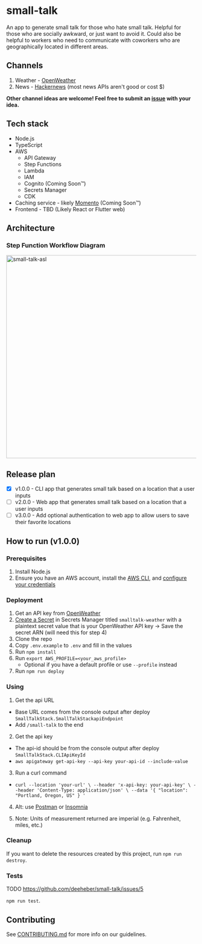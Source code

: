 # small-talk

An app to generate small talk for those who hate small talk. Helpful for those who are socially awkward, or just want to avoid it. Could also be helpful to workers who need to communicate with coworkers who are geographically located in different areas.

## Channels

1. Weather - [OpenWeather](https://openweathermap.org/api)
2. News - [Hackernews](https://news.ycombinator.com/) (most news APIs aren't good or cost $)

**Other channel ideas are welcome! Feel free to submit an [issue](https://github.com/deeheber/small-talk/issues) with your idea.**

## Tech stack

- Node.js
- TypeScript
- AWS
  - API Gateway
  - Step Functions
  - Lambda
  - IAM
  - Cognito (Coming Soon™️)
  - Secrets Manager
  - CDK
- Caching service - likely [Momento](https://www.gomomento.com/) (Coming Soon™️)
- Frontend - TBD (Likely React or Flutter web)

## Architecture

### Step Function Workflow Diagram

<img width="537" alt="small-talk-asl" src="https://github.com/deeheber/small-talk/assets/12616554/fff34b51-e832-4f1d-835b-046f4c7eb4eb">

## Release plan

- [x] v1.0.0 - CLI app that generates small talk based on a location that a user inputs
- [ ] v2.0.0 - Web app that generates small talk based on a location that a user inputs
- [ ] v3.0.0 - Add optional authentication to web app to allow users to save their favorite locations

## How to run (v1.0.0)

### Prerequisites

1. Install Node.js
2. Ensure you have an AWS account, install the [AWS CLI](https://docs.aws.amazon.com/cli/latest/userguide/getting-started-install.html), and [configure your credentials](https://docs.aws.amazon.com/cli/latest/userguide/cli-configure-quickstart.html)

### Deployment

1. Get an API key from [OpenWeather](https://openweathermap.org/api)
2. [Create a Secret](https://docs.aws.amazon.com/secretsmanager/latest/userguide/create_secret.html) in Secrets Manager titled `smalltalk-weather` with a plaintext secret value that is your OpenWeather API key -> Save the secret ARN (will need this for step 4)
3. Clone the repo
4. Copy `.env.example` to `.env` and fill in the values
5. Run `npm install`
6. Run `export AWS_PROFILE=<your_aws_profile>`
   - Optional if you have a default profile or use `--profile` instead
7. Run `npm run deploy`

### Using

1. Get the api URL

- Base URL comes from the console output after deploy `SmallTalkStack.SmallTalkStackapiEndpoint`
- Add `/small-talk` to the end

2. Get the api key

- The api-id should be from the console output after deploy `SmallTalkStack.CLIApiKeyId`
- `aws apigateway get-api-key --api-key your-api-id --include-value`

3. Run a curl command

- `curl --location 'your-url' \
--header 'x-api-key: your-api-key' \
--header 'Content-Type: application/json' \
--data '{
    "location": "Portland, Oregon, US"
}
'`

4. Alt: use [Postman](https://www.postman.com/) or [Insomnia](https://insomnia.rest/)

5. Note: Units of measurement returned are imperial (e.g. Fahrenheit, miles, etc.)

### Cleanup

If you want to delete the resources created by this project, run `npm run destroy`.

### Tests

TODO https://github.com/deeheber/small-talk/issues/5

`npm run test`.

## Contributing

See [CONTRIBUTING.md](https://github.com/deeheber/small-talk/blob/main/CONTRIBUTING.md) for more info on our guidelines.
